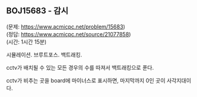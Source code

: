 ## BOJ15683 - 감시  
(문제: https://www.acmicpc.net/problem/15683)  
(정답: https://www.acmicpc.net/source/21077858)  
(시간: 1시간 15분)  

시뮬레이션. 브루트포스. 백트래킹.  

cctv가 배치될 수 있는 모든 경우의 수를 따져서 백트래킹으로 푼다.  

cctv가 비추는 곳을 board에 마이너스로 표시하면, 마지막까지 0인 곳이 사각지대이다.